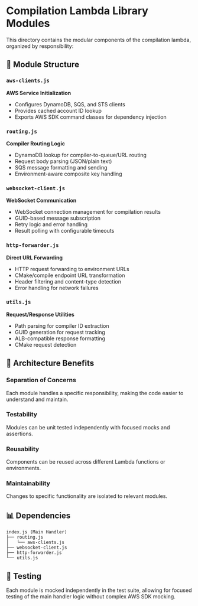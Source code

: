 # Compilation Lambda Library Modules

This directory contains the modular components of the compilation lambda, organized by responsibility:

## 📁 Module Structure

### `aws-clients.js`
**AWS Service Initialization**
- Configures DynamoDB, SQS, and STS clients
- Provides cached account ID lookup
- Exports AWS SDK command classes for dependency injection

### `routing.js` 
**Compiler Routing Logic**
- DynamoDB lookup for compiler-to-queue/URL routing
- Request body parsing (JSON/plain text)
- SQS message formatting and sending
- Environment-aware composite key handling

### `websocket-client.js`
**WebSocket Communication**
- WebSocket connection management for compilation results
- GUID-based message subscription
- Retry logic and error handling
- Result polling with configurable timeouts

### `http-forwarder.js`
**Direct URL Forwarding**
- HTTP request forwarding to environment URLs
- CMake/compile endpoint URL transformation
- Header filtering and content-type detection
- Error handling for network failures

### `utils.js`
**Request/Response Utilities**
- Path parsing for compiler ID extraction
- GUID generation for request tracking
- ALB-compatible response formatting
- CMake request detection

## 🔧 Architecture Benefits

### **Separation of Concerns**
Each module handles a specific responsibility, making the code easier to understand and maintain.

### **Testability**
Modules can be unit tested independently with focused mocks and assertions.

### **Reusability**
Components can be reused across different Lambda functions or environments.

### **Maintainability**
Changes to specific functionality are isolated to relevant modules.

## 📊 Dependencies

```
index.js (Main Handler)
├── routing.js
│   └── aws-clients.js
├── websocket-client.js
├── http-forwarder.js
└── utils.js
```

## 🧪 Testing

Each module is mocked independently in the test suite, allowing for focused testing of the main handler logic without complex AWS SDK mocking.